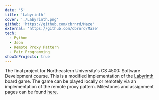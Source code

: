 ```yaml
---
date: '5'
title: 'Labyrinth'
cover: './Labyrinth.png'
github: 'https://github.com/cbrnrd/Maze'
external: 'https://github.com/cbrnrd/Maze'
tech:
  - Python
  - Json
  - Remote Proxy Pattern
  - Pair Programming
showInProjects: true
---
```


The final project for Northeastern University's CS 4500: Software Development course. This is a modified implementation of the [Labyrinth](https://boardgamegeek.com/boardgame/1219/labyrinth) board game. 
The game can be played locally or remotely via an implementation of the remote proxy pattern.
Milestones and assignment pages can be found [here](https://web.archive.org/web/20221229221611/https://course.ccs.neu.edu/cs4500f22/assignments.html).
